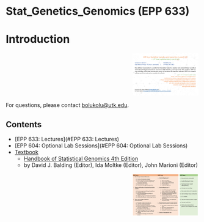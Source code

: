 # Stat_Genetics_Genomics (EPP 633)

# Introduction
<p align="right">
<img src="https://github.com/bodeolukolu/Stat_Genetics_Genomics/blob/main/misc/Course_Flyer.PNG" width="173" height="111">
</p>

For questions, please contact bolukolu@utk.edu.

## Contents
- [EPP 633: Lectures](#EPP 633: Lectures)
- [EPP 604: Optional Lab Sessions](#EPP 604: Optional Lab Sessions)
- [Textbook](#Textbook)
  - [Handbook of Statistical Genomics 4th Edition](https://www.amazon.com/Handbook-of-Statistical-Genomics-4E/dp/1119429145/ref=sr_1_8?dchild=1&keywords=statistical+genetics&qid=1626634497&s=books&sr=1-8)
  - by David J. Balding (Editor), Ida Moltke (Editor), John Marioni (Editor)


<p align="right">
<img src="https://github.com/bodeolukolu/Stat_Genetics_Genomics/blob/main/misc/Summary_course_content.PNG" width="173" height="111">
</p>
